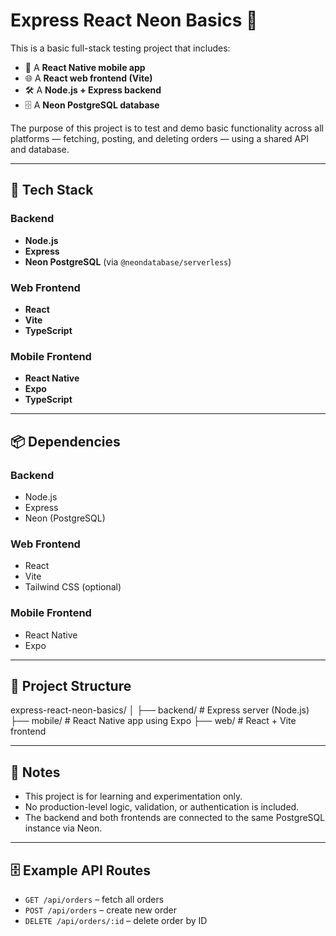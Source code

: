 # Express React Neon Basics 🧪

This is a basic full-stack testing project that includes:

- 📱 A **React Native mobile app**
- 🌐 A **React web frontend (Vite)**
- 🛠️ A **Node.js + Express backend**
- 🗄️ A **Neon PostgreSQL database**

The purpose of this project is to test and demo basic functionality across all platforms — fetching, posting, and deleting orders — using a shared API and database.

---

## 🧰 Tech Stack

### Backend

- **Node.js**
- **Express**
- **Neon PostgreSQL** (via `@neondatabase/serverless`)

### Web Frontend

- **React**
- **Vite**
- **TypeScript**

### Mobile Frontend

- **React Native**
- **Expo**
- **TypeScript**

---

## 📦 Dependencies

### Backend

- Node.js
- Express
- Neon (PostgreSQL)

### Web Frontend

- React
- Vite
- Tailwind CSS (optional)

### Mobile Frontend

- React Native
- Expo

---

## 🚀 Project Structure

express-react-neon-basics/
│
├── backend/ # Express server (Node.js)
├── mobile/ # React Native app using Expo
├── web/ # React + Vite frontend

---

## 📝 Notes

- This project is for learning and experimentation only.
- No production-level logic, validation, or authentication is included.
- The backend and both frontends are connected to the same PostgreSQL instance via Neon.

---

## 🗄️ Example API Routes

- `GET /api/orders` – fetch all orders
- `POST /api/orders` – create new order
- `DELETE /api/orders/:id` – delete order by ID
